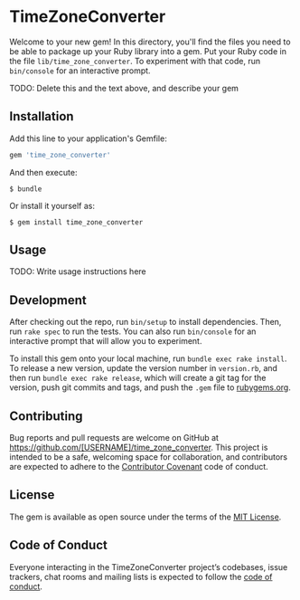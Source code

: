 # TimeZoneConverter

Welcome to your new gem! In this directory, you'll find the files you need to be able to package up your Ruby library into a gem. Put your Ruby code in the file `lib/time_zone_converter`. To experiment with that code, run `bin/console` for an interactive prompt.

TODO: Delete this and the text above, and describe your gem

## Installation

Add this line to your application's Gemfile:

```ruby
gem 'time_zone_converter'
```

And then execute:

    $ bundle

Or install it yourself as:

    $ gem install time_zone_converter

## Usage

TODO: Write usage instructions here

## Development

After checking out the repo, run `bin/setup` to install dependencies. Then, run `rake spec` to run the tests. You can also run `bin/console` for an interactive prompt that will allow you to experiment.

To install this gem onto your local machine, run `bundle exec rake install`. To release a new version, update the version number in `version.rb`, and then run `bundle exec rake release`, which will create a git tag for the version, push git commits and tags, and push the `.gem` file to [rubygems.org](https://rubygems.org).

## Contributing

Bug reports and pull requests are welcome on GitHub at https://github.com/[USERNAME]/time_zone_converter. This project is intended to be a safe, welcoming space for collaboration, and contributors are expected to adhere to the [Contributor Covenant](http://contributor-covenant.org) code of conduct.

## License

The gem is available as open source under the terms of the [MIT License](https://opensource.org/licenses/MIT).

## Code of Conduct

Everyone interacting in the TimeZoneConverter project’s codebases, issue trackers, chat rooms and mailing lists is expected to follow the [code of conduct](https://github.com/[USERNAME]/time_zone_converter/blob/master/CODE_OF_CONDUCT.md).
